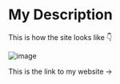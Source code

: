 # My Description

This is how the site looks like 👇

![image](https://user-images.githubusercontent.com/69079491/117398735-93e2ee00-af1c-11eb-8c42-fe945608621e.png)

This is the link to my website -> 
